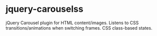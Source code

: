# jquery-carouselss
jQuery Carousel plugin for HTML content/images. Listens to CSS transitions/animations when switching frames. CSS class-based states.
